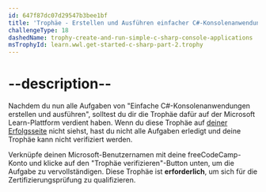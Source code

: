 ```yaml
---
id: 647f87dc07d29547b3bee1bf
title: 'Trophäe - Erstellen und Ausführen einfacher C#-Konsolenanwendungen'
challengeType: 18
dashedName: trophy-create-and-run-simple-c-sharp-console-applications
msTrophyId: learn.wwl.get-started-c-sharp-part-2.trophy
---
```


# --description--

Nachdem du nun alle Aufgaben von "Einfache C#-Konsolenanwendungen erstellen und ausführen", solltest du dir die Trophäe dafür auf der Microsoft Learn-Plattform verdient haben. Wenn du diese Trophäe auf <a href="https://learn.microsoft.com/users/me/achievements#trophies-section" target="_blank" rel="noreferrer">deiner Erfolgsseite</a> nicht siehst, hast du nicht alle Aufgaben erledigt und deine Trophäe kann nicht verifiziert werden.

Verknüpfe deinen Microsoft-Benutzernamen mit deine freeCodeCamp-Konto und klicke auf den "Trophäe verifizieren"-Button unten, um die Aufgabe zu vervollständigen. Diese Trophäe ist **erforderlich**, um sich für die Zertifizierungsprüfung zu qualifizieren.
